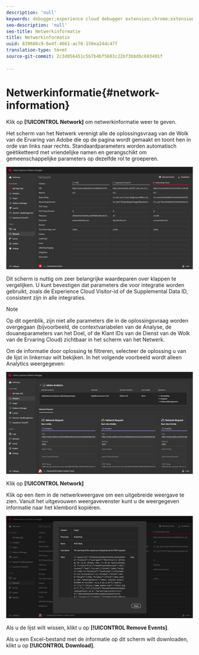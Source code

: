 ```yaml
---
description: 'null'
keywords: debugger;experience cloud debugger extension;chrome;extension;network;information
seo-description: 'null'
seo-title: Netwerkinformatie
title: Netwerkinformatie
uuid: 839686c9-6e4f-4661-acf6-150ea24dc47f
translation-type: tm+mt
source-git-commit: 2c3d056451c5b7b4bf5603c22bf3bbdbc693491f

---
```



# Netwerkinformatie{#network-information}

Klik op **[!UICONTROL Network]** om netwerkinformatie weer te geven.

Het scherm van het Netwerk verenigt alle de oplossingsvraag van de Wolk van de Ervaring van Adobe die op de pagina wordt gemaakt en toont hen in orde van links naar rechts. Standaardparameters worden automatisch geëtiketteerd met vriendelijke namen en gerangschikt om gemeenschappelijke parameters op dezelfde rol te groeperen.

![](assets/network.jpg)

Dit scherm is nuttig om zeer belangrijke waardeparen over klappen te vergelijken. U kunt bevestigen dat parameters die voor integratie worden gebruikt, zoals de Experience Cloud Visitor-id of de Supplemental Data ID, consistent zijn in alle integraties.

>[!NOTE]
>
>Op dit ogenblik, zijn niet alle parameters die in de oplossingsvraag worden overgegaan (bijvoorbeeld, de contextvariabelen van de Analyse, de douaneparameters van het Doel, of de Klant IDs van de Dienst van de Wolk van de Ervaring Cloud) zichtbaar in het scherm van het Netwerk.

Om de informatie door oplossing te filtreren, selecteer de oplossing u van de lijst in linkernav wilt bekijken. In het volgende voorbeeld wordt alleen Analytics weergegeven:

![](assets/network-analytics.jpg)

Klik op **[!UICONTROL Network]**

Klik op een item in de netwerkweergave om een uitgebreide weergave te zien. Vanuit het uitgevouwen weergavevenster kunt u de weergegeven informatie naar het klembord kopiëren.

![](assets/network-expand.jpg)

<!--Use the icon at the top of each column to copy the server call URL to your clipboard, where you can paste it into another document for reference or debugging purposes.

![](assets/copy.jpg)-->

Als u de lijst wilt wissen, klikt u op **[!UICONTROL Remove Events]**.

Als u een Excel-bestand met de informatie op dit scherm wilt downloaden, klikt u op **[!UICONTROL Download]**.